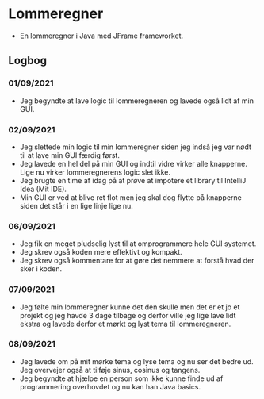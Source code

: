 # Lommeregner
- En lommeregner i Java med JFrame frameworket.

## Logbog

### 01/09/2021
- Jeg begyndte at lave logic til lommeregneren og lavede også lidt af min GUI.

### 02/09/2021
- Jeg slettede min logic til min lommeregner siden jeg indså jeg var nødt til at lave min GUI færdig først.
- Jeg lavede en hel del på min GUI og indtil vidre virker alle knapperne. Lige nu virker lommeregnerens logic slet ikke.
- Jeg brugte en time af idag på at prøve at impotere et library til IntelliJ Idea (Mit IDE).
- Min GUI er ved at blive ret flot men jeg skal dog flytte på knapperne siden det står i en lige linje lige nu.

### 06/09/2021
- Jeg fik en meget pludselig lyst til at omprogrammere hele GUI systemet.
- Jeg skrev også koden mere effektivt og kompakt.
- Jeg skrev også kommentare for at gøre det nemmere at forstå hvad der sker i koden.

### 07/09/2021
- Jeg følte min lommeregner kunne det den skulle men det er et jo et projekt og jeg havde 3 dage tilbage og derfor ville jeg lige lave lidt ekstra og lavede derfor et mørkt og lyst tema til lommeregneren.

### 08/09/2021
- Jeg lavede om på mit mørke tema og lyse tema og nu ser det bedre ud. Jeg overvejer også at tilføje sinus, cosinus og tangens.
- Jeg begyndte at hjælpe en person som ikke kunne finde ud af programmering overhovdet og nu kan han Java basics.
